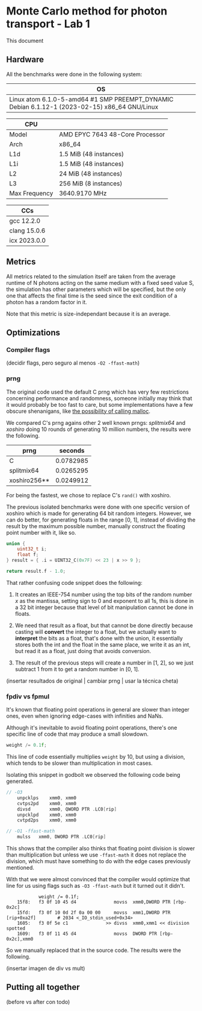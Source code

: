 # Monte Carlo method for photon transport - Lab 1

This document

## Hardware

All the benchmarks were done in the following system:

| OS |
| - |
| Linux atom 6.1.0-5-amd64 #1 SMP PREEMPT_DYNAMIC Debian 6.1.12-1 (2023-02-15) x86_64 GNU/Linux |

| CPU | |
| - | - |
| Model | AMD EPYC 7643 48-Core Processor |
| Arch | x86_64 |
| L1d | 1.5 MiB (48 instances) |
| L1i | 1.5 MiB (48 instances) |
| L2 | 24 MiB (48 instances) |
| L3 | 256 MiB (8 instances) |
| Max Frequency | 3640.9170 MHz |

| CCs |
| - |
| gcc 12.2.0 |
| clang 15.0.6 |
| icx 2023.0.0 |

## Metrics

All metrics related to the simulation itself are taken from the average
runtime of N photons acting on the same medium with a fixed seed value
S, the simulation has other parameters which will be specified, but the
only one that affects the final time is the seed since the exit condition
of a photon has a random factor in it.

Note that this metric is size-independant because it is an average.

## Optimizations

### Compiler flags

(decidir flags, pero seguro al menos `-O2 -ffast-math`)

### prng

The original code used the default C prng which has very few restrictions
concerning performance and randomness, someone initially may think that
it would probably be too fast to care, but some implementations have a few
obscure shenanigans, like [the possibility of calling malloc](https://www.thingsquare.com/blog/articles/rand-may-call-malloc/).

We compared C's prng agains other 2 well known prngs: *splitmix64* and
*xoshiro* doing 10 rounds of generating 10 million numbers, the
results were the following.

| prng | seconds |
| - | - |
| C | 0.0782985 |
| splitmix64 | 0.0265295 |
| xoshiro256** | 0.0249912 |

For being the fastest, we chose to replace C's `rand()` with xoshiro.

The previous isolated benchmarks were done with one specific version
of xoshiro which is made for generating 64 bit random integers.
However, we can do better, for generating floats in the range [0, 1],
instead of dividing the result by the maximum possible number, manually
construct the floating point number with it, like so.

```c
union {
    uint32_t i;
    float f;
} result = { .i = UINT32_C(0x7F) << 23 | x >> 9 };

return result.f - 1.0;
```

That rather confusing code snippet does the following:

1. It creates an IEEE-754 number using the top bits of the random number
*x* as the mantissa, setting sign to 0 and exponent to all 1s, this is
done in a 32 bit integer because that level of bit manipulation cannot be
done in floats.

1. We need that result as a float, but that cannot be done directly
because casting will **convert** the integer to a float, but we actually
want to **interpret** the bits as a float, that's done with the union, it
essentially stores both the int and the float in the same place, we write
it as an int, but read it as a float, just doing that avoids conversion.

1. The result of the previous steps will create a number in [1, 2],
so we just subtract 1 from it to get a random number in [0, 1].

(insertar resultados de original | cambiar prng | usar la técnica cheta)

### fpdiv vs fpmul

It's known that floating point operations in general are slower than
integer ones, even when ignoring edge-cases with infinities and NaNs.

Although it's inevitable to avoid floating point operations, there's one
specific line of code that may produce a small slowdown.

```c
weight /= 0.1f;
```

This line of code essentially multiplies `weight` by 10, but using a
division, which tends to be slower than multiplication in most cases.

Isolating this snippet in godbolt we observed the following code being
generated.

```c
// -O3
    unpcklps    xmm0, xmm0
    cvtps2pd    xmm0, xmm0
    divsd       xmm0, QWORD PTR .LC0[rip]
    unpcklpd    xmm0, xmm0
    cvtpd2ps    xmm0, xmm0

// -O1 -ffast-math
    mulss   xmm0, DWORD PTR .LC0[rip]
```

This shows that the compiler also thinks that floating point division is
slower than multiplication but unless we use `-ffast-math` it does not
replace the division, which must have something to do with the edge cases
previously mentioned.

With that we were almost convinced that the compiler would optimize that
line for us using flags such as `-O3 -ffast-math` but it turned out it
didn't.

```
            weight /= 0.1f;
    15f8:	f3 0f 10 45 d4       	    movss  xmm0,DWORD PTR [rbp-0x2c]
    15fd:	f3 0f 10 0d 2f 0a 00 00 	movss  xmm1,DWORD PTR [rip+0xa2f]        # 2034 <_IO_stdin_used+0x34>
    1605:	f3 0f 5e c1          	 >> divss  xmm0,xmm1 << division spotted
    1609:	f3 0f 11 45 d4       	    movss  DWORD PTR [rbp-0x2c],xmm0
```

So we manually replaced that in the source code. The results were the
following.

(insertar imagen de div vs mult)

## Putting all together

(before vs after con todo)